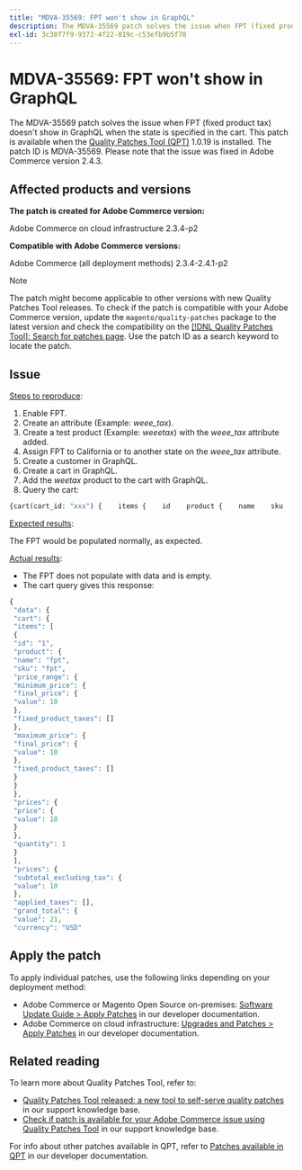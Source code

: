 ```yaml
---
title: "MDVA-35569: FPT won't show in GraphQL"
description: The MDVA-35569 patch solves the issue when FPT (fixed product tax) doesn't show in GraphQL when the state is specified in the cart. This patch is available when the [Quality Patches Tool (QPT)](/help/announcements/adobe-commerce-announcements/magento-quality-patches-released-new-tool-to-self-serve-quality-patches.md) 1.0.19 is installed. The patch ID is MDVA-35569. Please note that the issue was fixed in Adobe Commerce version 2.4.3.
exl-id: 3c38f7f9-9372-4f22-819c-c53efb9b5f78
---
```

# MDVA-35569: FPT won't show in GraphQL

The MDVA-35569 patch solves the issue when FPT (fixed product tax) doesn't show in GraphQL when the state is specified in the cart. This patch is available when the [Quality Patches Tool (QPT)](/help/announcements/adobe-commerce-announcements/magento-quality-patches-released-new-tool-to-self-serve-quality-patches.md) 1.0.19 is installed. The patch ID is MDVA-35569. Please note that the issue was fixed in Adobe Commerce version 2.4.3.

## Affected products and versions

**The patch is created for Adobe Commerce version:**

Adobe Commerce on cloud infrastructure 2.3.4-p2

**Compatible with Adobe Commerce versions:**

Adobe Commerce (all deployment methods) 2.3.4-2.4.1-p2

>[!NOTE]
>
>The patch might become applicable to other versions with new Quality Patches Tool releases. To check if the patch is compatible with your Adobe Commerce version, update the `magento/quality-patches` package to the latest version and check the compatibility on the [[!DNL Quality Patches Tool]: Search for patches page](https://devdocs.magento.com/quality-patches/tool.html#patch-grid). Use the patch ID as a search keyword to locate the patch.

## Issue

<u>Steps to reproduce</u>:

1. Enable FPT.
1. Create an attribute (Example: *weee\_tax*).
1. Create a test product (Example: *weeetax*) with the *weee\_tax* attribute added.
1. Assign FPT to California or to another state on the *weee\_tax* attribute.
1. Create a customer in GraphQL.
1. Create a cart in GraphQL.
1. Add the *weetax* product to the cart with GraphQL.
1. Query the cart:

```php
{cart(cart_id: "xxx") {    items {    id    product {    name    sku    price_range {    minimum_price {    final_price {    value    }    fixed_product_taxes {    label    amount {    value    }    }    }    maximum_price {    final_price {    value    }    fixed_product_taxes {    label    amount {    value    }    }    }    }    }    prices {    price {    value    }    }    quantity    }    prices {    subtotal_excluding_tax {    value    }    applied_taxes {    amount {    value    }    }    grand_total {    value    currency    }    discounts {    amount {    value    }    label    }    }}}
```

<u>Expected results</u>:

The FPT would be populated normally, as expected.

<u>Actual results</u>:

* The FPT does not populate with data and is empty.
* The cart query gives this response:

```php
{
 "data": {
 "cart": {
 "items": [
 {
 "id": "1",
 "product": {
 "name": "fpt",
 "sku": "fpt",
 "price_range": {
 "minimum_price": {
 "final_price": {
 "value": 10
 },
 "fixed_product_taxes": []
 },
 "maximum_price": {
 "final_price": {
 "value": 10
 },
 "fixed_product_taxes": []
 }
 }
 },
 "prices": {
 "price": {
 "value": 10
 }
 },
 "quantity": 1
 }
 ],
 "prices": {
 "subtotal_excluding_tax": {
 "value": 10
 },
 "applied_taxes": [],
 "grand_total": {
 "value": 21,
 "currency": "USD"
```

## Apply the patch

To apply individual patches, use the following links depending on your deployment method:

* Adobe Commerce or Magento Open Source on-premises: [Software Update Guide > Apply Patches](https://devdocs.magento.com/guides/v2.4/comp-mgr/patching/mqp.html) in our developer documentation.
* Adobe Commerce on cloud infrastructure: [Upgrades and Patches > Apply Patches](https://devdocs.magento.com/cloud/project/project-patch.html) in our developer documentation.

## Related reading

To learn more about Quality Patches Tool, refer to:

* [Quality Patches Tool released: a new tool to self-serve quality patches](/help/announcements/adobe-commerce-announcements/magento-quality-patches-released-new-tool-to-self-serve-quality-patches.md) in our support knowledge base.
* [Check if patch is available for your Adobe Commerce issue using Quality Patches Tool](/help/support-tools/patches-available-in-qpt-tool/check-patch-for-magento-issue-with-magento-quality-patches.md) in our support knowledge base.

For info about other patches available in QPT, refer to [Patches available in QPT](https://devdocs.magento.com/quality-patches/tool.html#patch-grid) in our developer documentation.
